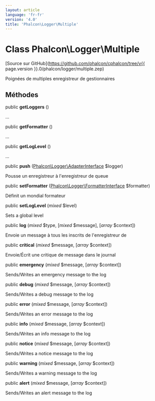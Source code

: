 ```yaml
---
layout: article
language: 'fr-fr'
version: '4.0'
title: 'Phalcon\Logger\Multiple'
---
```

# Class **Phalcon\Logger\Multiple**

[Source sur GitHub](https://github.com/phalcon/cphalcon/tree/v{{ page.version }}.0/phalcon/logger/multiple.zep)

Poignées de multiples enregistreur de gestionnaires

## Méthodes

public **getLoggers** ()

...

public **getFormatter** ()

...

public **getLogLevel** ()

...

public **push** ([Phalcon\Logger\AdapterInterface](Phalcon_Logger_AdapterInterface) $logger)

Pousse un enregistreur à l'enregistreur de queue

public **setFormatter** ([Phalcon\Logger\FormatterInterface](Phalcon_Logger_FormatterInterface) $formatter)

Définit un mondial formateur

public **setLogLevel** (*mixed* $level)

Sets a global level

public **log** (*mixed* $type, [*mixed* $message], [*array* $context])

Envoie un message à tous les inscrits de l'enregistreur de

public **critical** (*mixed* $message, [*array* $context])

Envoie/Écrit une critique de message dans le journal

public **emergency** (*mixed* $message, [*array* $context])

Sends/Writes an emergency message to the log

public **debug** (*mixed* $message, [*array* $context])

Sends/Writes a debug message to the log

public **error** (*mixed* $message, [*array* $context])

Sends/Writes an error message to the log

public **info** (*mixed* $message, [*array* $context])

Sends/Writes an info message to the log

public **notice** (*mixed* $message, [*array* $context])

Sends/Writes a notice message to the log

public **warning** (*mixed* $message, [*array* $context])

Sends/Writes a warning message to the log

public **alert** (*mixed* $message, [*array* $context])

Sends/Writes an alert message to the log